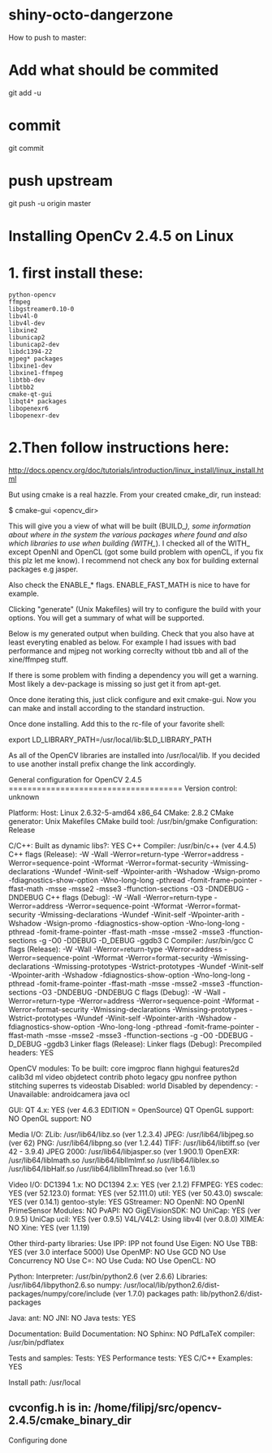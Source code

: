 shiny-octo-dangerzone
=====================

How to push to master:

# Add what should be commited
git add -u

# commit
git commit

# push upstream
git push -u origin master

# Installing OpenCv 2.4.5 on Linux
# 1. first install these:

    python-opencv
    ffmpeg
    libgstreamer0.10-0
    libv4l-0
    libv4l-dev
    libxine2
    libunicap2
    libunicap2-dev
    libdc1394-22
    mjpeg* packages
    libxine1-dev
    libxine1-ffmpeg
    libtbb-dev
    libtbb2
    cmake-qt-gui
    libqt4* packages
    libopenexr6
    libopenexr-dev

# 2.Then follow instructions here:
http://docs.opencv.org/doc/tutorials/introduction/linux_install/linux_install.html

But using cmake is a real hazzle. From your created cmake_dir, run instead:

$ cmake-gui <opencv_dir>

This will give you a view of what will be built (BUILD_*), some information about where in the system the various packages
where found and also which libraries to use when building (WITH_*). I checked all of the WITH_ except OpenNI and OpenCL
(got some build problem with openCL, if you fix this plz let me know).
I recommend not check any box for building external packages e.g jasper.

Also check the ENABLE_* flags. ENABLE_FAST_MATH is nice to have for example.

Clicking "generate" (Unix Makefiles) will try to configure the build with your options. You will get a summary of what will be supported.

Below is my generated output when building. Check that you also have at least everyting enabled as below.
For example I had issues with bad performance and mjpeg not working correclty without tbb and all of the xine/ffmpeg stuff.

If there is some problem with finding a dependency you will get a warning. Most likely a dev-package is missing so just get
it from apt-get.

Once done iterating this, just click configure and exit cmake-gui. Now you can make and install according to the standard
instruction.

Once done installing. Add this to the rc-file of your favorite shell:

export LD_LIBRARY_PATH=/usr/local/lib:$LD_LIBRARY_PATH

As all of the OpenCV libraries are installed into /usr/local/lib. If you decided to use another
install prefix change the link accordingly. 

General configuration for OpenCV 2.4.5 =====================================
  Version control:               unknown

  Platform:
    Host:                        Linux 2.6.32-5-amd64 x86_64
    CMake:                       2.8.2
    CMake generator:             Unix Makefiles
    CMake build tool:            /usr/bin/gmake
    Configuration:               Release

  C/C++:
    Built as dynamic libs?:      YES
    C++ Compiler:                /usr/bin/c++  (ver 4.4.5)
    C++ flags (Release):         -W -Wall -Werror=return-type -Werror=address -Werror=sequence-point -Wformat -Werror=format-security -Wmissing-declarations -Wundef -Winit-self -Wpointer-arith -Wshadow -Wsign-promo -fdiagnostics-show-option -Wno-long-long -pthread -fomit-frame-pointer -ffast-math -msse -msse2 -msse3 -ffunction-sections -O3 -DNDEBUG  -DNDEBUG
    C++ flags (Debug):           -W -Wall -Werror=return-type -Werror=address -Werror=sequence-point -Wformat -Werror=format-security -Wmissing-declarations -Wundef -Winit-self -Wpointer-arith -Wshadow -Wsign-promo -fdiagnostics-show-option -Wno-long-long -pthread -fomit-frame-pointer -ffast-math -msse -msse2 -msse3 -ffunction-sections -g  -O0 -DDEBUG -D_DEBUG -ggdb3
    C Compiler:                  /usr/bin/gcc
    C flags (Release):           -W -Wall -Werror=return-type -Werror=address -Werror=sequence-point -Wformat -Werror=format-security -Wmissing-declarations -Wmissing-prototypes -Wstrict-prototypes -Wundef -Winit-self -Wpointer-arith -Wshadow -fdiagnostics-show-option -Wno-long-long -pthread -fomit-frame-pointer -ffast-math -msse -msse2 -msse3 -ffunction-sections -O3 -DNDEBUG  -DNDEBUG
    C flags (Debug):             -W -Wall -Werror=return-type -Werror=address -Werror=sequence-point -Wformat -Werror=format-security -Wmissing-declarations -Wmissing-prototypes -Wstrict-prototypes -Wundef -Winit-self -Wpointer-arith -Wshadow -fdiagnostics-show-option -Wno-long-long -pthread -fomit-frame-pointer -ffast-math -msse -msse2 -msse3 -ffunction-sections -g  -O0 -DDEBUG -D_DEBUG -ggdb3
    Linker flags (Release):
    Linker flags (Debug):
    Precompiled headers:         YES

  OpenCV modules:
    To be built:                 core imgproc flann highgui features2d calib3d ml video objdetect contrib photo legacy gpu nonfree python stitching superres ts videostab
    Disabled:                    world
    Disabled by dependency:      -
    Unavailable:                 androidcamera java ocl

  GUI: 
    QT 4.x:                      YES (ver 4.6.3 EDITION = OpenSource)
    QT OpenGL support:           NO
    OpenGL support:              NO

  Media I/O: 
    ZLib:                        /usr/lib64/libz.so (ver 1.2.3.4)
    JPEG:                        /usr/lib64/libjpeg.so (ver 62)
    PNG:                         /usr/lib64/libpng.so (ver 1.2.44)
    TIFF:                        /usr/lib64/libtiff.so (ver 42 - 3.9.4)
    JPEG 2000:                   /usr/lib64/libjasper.so (ver 1.900.1)
    OpenEXR:                     /usr/lib64/libImath.so /usr/lib64/libIlmImf.so /usr/lib64/libIex.so /usr/lib64/libHalf.so /usr/lib64/libIlmThread.so (ver 1.6.1)

  Video I/O:
    DC1394 1.x:                  NO
    DC1394 2.x:                  YES (ver 2.1.2)
    FFMPEG:                      YES
      codec:                     YES (ver 52.123.0)
      format:                    YES (ver 52.111.0)
      util:                      YES (ver 50.43.0)
      swscale:                   YES (ver 0.14.1)
      gentoo-style:              YES
    GStreamer:                   NO
    OpenNI:                      NO
    OpenNI PrimeSensor Modules:  NO
    PvAPI:                       NO
    GigEVisionSDK:               NO
    UniCap:                      YES (ver 0.9.5)
    UniCap ucil:                 YES (ver 0.9.5)
    V4L/V4L2:                    Using libv4l (ver 0.8.0)
    XIMEA:                       NO
    Xine:                        YES (ver 1.1.19)

  Other third-party libraries:
    Use IPP:                     IPP not found
    Use Eigen:                   NO
    Use TBB:                     YES (ver 3.0 interface 5000)
    Use OpenMP:                  NO
    Use GCD                      NO
    Use Concurrency              NO
    Use C=:                      NO
    Use Cuda:                    NO
    Use OpenCL:                  NO

  Python:
    Interpreter:                 /usr/bin/python2.6 (ver 2.6.6)
    Libraries:                   /usr/lib64/libpython2.6.so
    numpy:                       /usr/local/lib/python2.6/dist-packages/numpy/core/include (ver 1.7.0)
    packages path:               lib/python2.6/dist-packages

  Java:
    ant:                         NO
    JNI:                         NO
    Java tests:                  YES

  Documentation:
    Build Documentation:         NO
    Sphinx:                      NO
    PdfLaTeX compiler:           /usr/bin/pdflatex

  Tests and samples:
    Tests:                       YES
    Performance tests:           YES
    C/C++ Examples:              YES

  Install path:                  /usr/local

  cvconfig.h is in:              /home/filipj/src/opencv-2.4.5/cmake_binary_dir
-----------------------------------------------------------------

Configuring done
